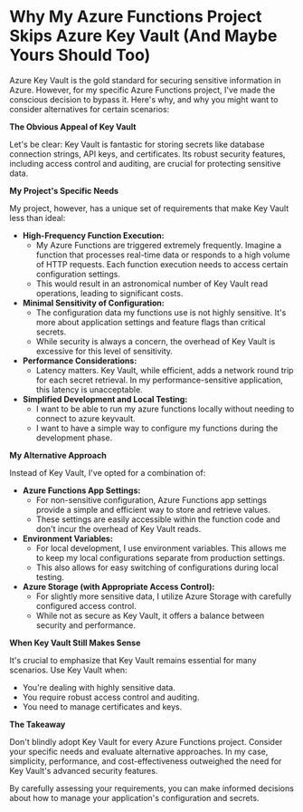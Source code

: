 # Why My Azure Functions Project Skips Azure Key Vault (And Maybe Yours Should Too)

Azure Key Vault is the gold standard for securing sensitive information in Azure. However, for my specific Azure Functions project, I've made the conscious decision to bypass it. Here's why, and why you might want to consider alternatives for certain scenarios:

**The Obvious Appeal of Key Vault**

Let's be clear: Key Vault is fantastic for storing secrets like database connection strings, API keys, and certificates. Its robust security features, including access control and auditing, are crucial for protecting sensitive data.

**My Project's Specific Needs**

My project, however, has a unique set of requirements that make Key Vault less than ideal:

* **High-Frequency Function Execution:**
    * My Azure Functions are triggered extremely frequently. Imagine a function that processes real-time data or responds to a high volume of HTTP requests. Each function execution needs to access certain configuration settings.
    * This would result in an astronomical number of Key Vault read operations, leading to significant costs.
* **Minimal Sensitivity of Configuration:**
    * The configuration data my functions use is not highly sensitive. It's more about application settings and feature flags than critical secrets.
    * While security is always a concern, the overhead of Key Vault is excessive for this level of sensitivity.
* **Performance Considerations:**
    * Latency matters. Key Vault, while efficient, adds a network round trip for each secret retrieval. In my performance-sensitive application, this latency is unacceptable.
* **Simplified Development and Local Testing:**
    * I want to be able to run my azure functions locally without needing to connect to azure keyvault.
    * I want to have a simple way to configure my functions during the development phase.

**My Alternative Approach**

Instead of Key Vault, I've opted for a combination of:

* **Azure Functions App Settings:**
    * For non-sensitive configuration, Azure Functions app settings provide a simple and efficient way to store and retrieve values.
    * These settings are easily accessible within the function code and don't incur the overhead of Key Vault reads.
* **Environment Variables:**
    * For local development, I use environment variables. This allows me to keep my local configurations separate from production settings.
    * This also allows for easy switching of configurations during local testing.
* **Azure Storage (with Appropriate Access Control):**
    * For slightly more sensitive data, I utilize Azure Storage with carefully configured access control.
    * While not as secure as Key Vault, it offers a balance between security and performance.

**When Key Vault Still Makes Sense**

It's crucial to emphasize that Key Vault remains essential for many scenarios. Use Key Vault when:

* You're dealing with highly sensitive data.
* You require robust access control and auditing.
* You need to manage certificates and keys.

**The Takeaway**

Don't blindly adopt Key Vault for every Azure Functions project. Consider your specific needs and evaluate alternative approaches. In my case, simplicity, performance, and cost-effectiveness outweighed the need for Key Vault's advanced security features.

By carefully assessing your requirements, you can make informed decisions about how to manage your application's configuration and secrets.